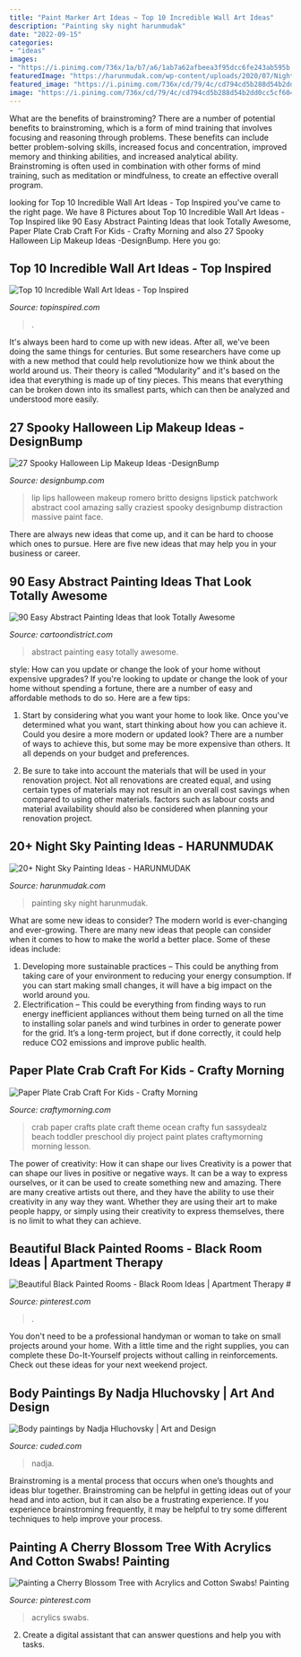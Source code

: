 ```yaml
---
title: "Paint Marker Art Ideas ~ Top 10 Incredible Wall Art Ideas"
description: "Painting sky night harunmudak"
date: "2022-09-15"
categories:
- "ideas"
images:
- "https://i.pinimg.com/736x/1a/b7/a6/1ab7a62afbeea3f95dcc6fe243ab595b.jpg"
featuredImage: "https://harunmudak.com/wp-content/uploads/2020/07/Night-Sky-Painting-5-1-697x1024.jpg"
featured_image: "https://i.pinimg.com/736x/cd/79/4c/cd794cd5b288d54b2dd0cc5cf604dda6.jpg"
image: "https://i.pinimg.com/736x/cd/79/4c/cd794cd5b288d54b2dd0cc5cf604dda6.jpg"
---
```



What are the benefits of brainstroming?
There are a number of potential benefits to brainstroming, which is a form of mind training that involves focusing and reasoning through problems. These benefits can include better problem-solving skills, increased focus and concentration, improved memory and thinking abilities, and increased analytical ability. Brainstroming is often used in combination with other forms of mind training, such as meditation or mindfulness, to create an effective overall program.

	

		
looking for Top 10 Incredible Wall Art Ideas - Top Inspired you've came to the right page. We have 8 Pictures about Top 10 Incredible Wall Art Ideas - Top Inspired like 90 Easy Abstract Painting Ideas that look Totally Awesome, Paper Plate Crab Craft For Kids - Crafty Morning and also 27 Spooky Halloween Lip Makeup Ideas -DesignBump. Here you go:
		
    
## Top 10 Incredible Wall Art Ideas - Top Inspired

<img loading=lazy src="https://www.topinspired.com/wp-content/uploads/2013/12/incredible-wall-art-ideas_06.jpg" onerror="this.onerror=null;this.src='https://tse3.mm.bing.net/th?id=OIP.G3LF0wIqUMdxNAJQX-QROAHaLJ&amp;pid=15.1';" alt="Top 10 Incredible Wall Art Ideas - Top Inspired">

_Source: topinspired.com_

>. 

	

It's always been hard to come up with new ideas. After all, we've been doing the same things for centuries. But some researchers have come up with a new method that could help revolutionize how we think about the world around us. Their theory is called “Modularity” and it's based on the idea that everything is made up of tiny pieces. This means that everything can be broken down into its smallest parts, which can then be analyzed and understood more easily.

    
## 27 Spooky Halloween Lip Makeup Ideas -DesignBump

<img loading=lazy src="https://designbump.com/wp-content/uploads/2014/10/halloween-lip-ideas-009.jpg" onerror="this.onerror=null;this.src='https://tse1.mm.bing.net/th?id=OIP.npk3VaAnOqF3lRKxAX3H8wHaLn&amp;pid=15.1';" alt="27 Spooky Halloween Lip Makeup Ideas -DesignBump">

_Source: designbump.com_

>lip lips halloween makeup romero britto designs lipstick patchwork abstract cool amazing sally craziest spooky designbump distraction massive paint face. 

	

There are always new ideas that come up, and it can be hard to choose which ones to pursue. Here are five new ideas that may help you in your business or career.

    
## 90 Easy Abstract Painting Ideas That Look Totally Awesome

<img loading=lazy src="http://www.cartoondistrict.com/wp-content/uploads/2017/05/Easy-Abstract-Painting-Ideas23.jpg" onerror="this.onerror=null;this.src='https://tse4.mm.bing.net/th?id=OIP.BwVgtuDaHEpAY3uKGEk2VAHaOZ&amp;pid=15.1';" alt="90 Easy Abstract Painting Ideas that look Totally Awesome">

_Source: cartoondistrict.com_

>abstract painting easy totally awesome. 

	

style: How can you update or change the look of your home without expensive upgrades?
If you're looking to update or change the look of your home without spending a fortune, there are a number of easy and affordable methods to do so. Here are a few tips: 
1. Start by considering what you want your home to look like. Once you've determined what you want, start thinking about how you can achieve it. Could you desire a more modern or updated look? There are a number of ways to achieve this, but some may be more expensive than others. It all depends on your budget and preferences. 

2. Be sure to take into account the materials that will be used in your renovation project. Not all renovations are created equal, and using certain types of materials may not result in an overall cost savings when compared to using other materials. factors such as labour costs and material availability should also be considered when planning your renovation project.

    
## 20+ Night Sky Painting Ideas - HARUNMUDAK

<img loading=lazy src="https://harunmudak.com/wp-content/uploads/2020/07/Night-Sky-Painting-5-1-697x1024.jpg" onerror="this.onerror=null;this.src='https://tse3.mm.bing.net/th?id=OIP.lvPDltZAP6OOeGUyZ8zfhAHaK4&amp;pid=15.1';" alt="20+ Night Sky Painting Ideas - HARUNMUDAK">

_Source: harunmudak.com_

>painting sky night harunmudak. 

	

What are some new ideas to consider?
The modern world is ever-changing and ever-growing. There are many new ideas that people can consider when it comes to how to make the world a better place. Some of these ideas include: 
1. Developing more sustainable practices – This could be anything from taking care of your environment to reducing your energy consumption. If you can start making small changes, it will have a big impact on the world around you. 
2. Electrification – This could be everything from finding ways to run energy inefficient appliances without them being turned on all the time to installing solar panels and wind turbines in order to generate power for the grid. It’s a long-term project, but if done correctly, it could help reduce CO2 emissions and improve public health. 

    
## Paper Plate Crab Craft For Kids - Crafty Morning

<img loading=lazy src="http://www.craftymorning.com/wp-content/uploads/2014/02/crab-paper-plate-crafts-kids.jpg" onerror="this.onerror=null;this.src='https://tse3.mm.bing.net/th?id=OIP.OzcuWjW73iQOqFI7fQoIcgHaLT&amp;pid=15.1';" alt="Paper Plate Crab Craft For Kids - Crafty Morning">

_Source: craftymorning.com_

>crab paper crafts plate craft theme ocean crafty fun sassydealz beach toddler preschool diy project paint plates craftymorning morning lesson. 

	

The power of creativity: How it can shape our lives
Creativity is a power that can shape our lives in positive or negative ways. It can be a way to express ourselves, or it can be used to create something new and amazing. There are many creative artists out there, and they have the ability to use their creativity in any way they want. Whether they are using their art to make people happy, or simply using their creativity to express themselves, there is no limit to what they can achieve.

    
## Beautiful Black Painted Rooms - Black Room Ideas | Apartment Therapy #

<img loading=lazy src="https://i.pinimg.com/736x/cd/79/4c/cd794cd5b288d54b2dd0cc5cf604dda6.jpg" onerror="this.onerror=null;this.src='https://tse3.mm.bing.net/th?id=OIP.mIW5VtwUGCFjzeGwKk4uVgHaLH&amp;pid=15.1';" alt="Beautiful Black Painted Rooms - Black Room Ideas | Apartment Therapy #">

_Source: pinterest.com_

>. 

	

You don't need to be a professional handyman or woman to take on small projects around your home. With a little time and the right supplies, you can complete these Do-It-Yourself projects without calling in reinforcements. Check out these ideas for your next weekend project.

    
## Body Paintings By Nadja Hluchovsky | Art And Design

<img loading=lazy src="https://www.cuded.com/wp-content/uploads/2013/01/Nadja-Hluchovsky10.jpg" onerror="this.onerror=null;this.src='https://tse4.mm.bing.net/th?id=OIP.S9ISXBI5okbzkrx7x7AE5gHaLI&amp;pid=15.1';" alt="Body paintings by Nadja Hluchovsky | Art and Design">

_Source: cuded.com_

>nadja. 

	

Brainstroming is a mental process that occurs when one’s thoughts and ideas blur together. Brainstroming can be helpful in getting ideas out of your head and into action, but it can also be a frustrating experience. If you experience brainstroming frequently, it may be helpful to try some different techniques to help improve your process.

    
## Painting A Cherry Blossom Tree With Acrylics And Cotton Swabs! Painting

<img loading=lazy src="https://i.pinimg.com/736x/1a/b7/a6/1ab7a62afbeea3f95dcc6fe243ab595b.jpg" onerror="this.onerror=null;this.src='https://tse3.mm.bing.net/th?id=OIP._NZnNeCUOHwydjcyNS9ZewHaLH&amp;pid=15.1';" alt="Painting a Cherry Blossom Tree with Acrylics and Cotton Swabs! Painting">

_Source: pinterest.com_

>acrylics swabs. 

	

2. Create a digital assistant that can answer questions and help you with tasks.

